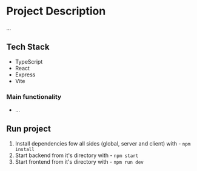 # Project Description

...

## Tech Stack

- TypeScript
- React
- Express
- Vite

### Main functionality

- ...

## Run project
1. Install dependencies fow all sides (global, server and client) with - `npm install`
2. Start backend from it's directory with - `npm start`
3. Start frontend from it's directory with - `npm run dev`